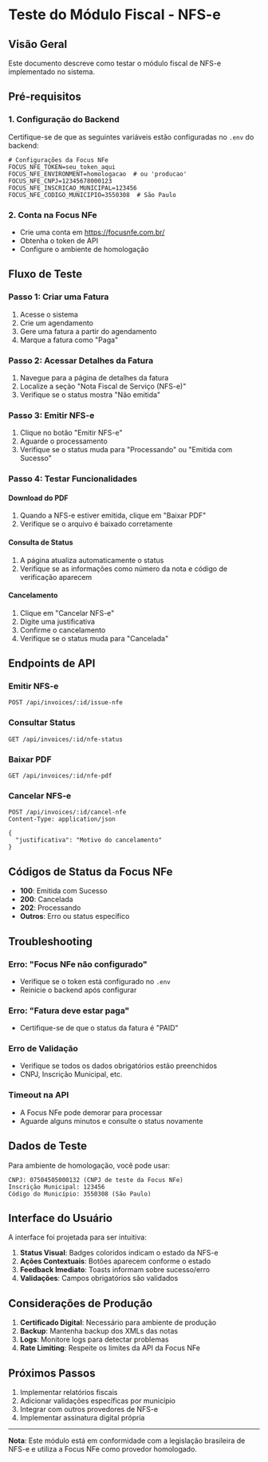 # Teste do Módulo Fiscal - NFS-e

## Visão Geral
Este documento descreve como testar o módulo fiscal de NFS-e implementado no sistema.

## Pré-requisitos

### 1. Configuração do Backend
Certifique-se de que as seguintes variáveis estão configuradas no `.env` do backend:

```env
# Configurações da Focus NFe
FOCUS_NFE_TOKEN=seu_token_aqui
FOCUS_NFE_ENVIRONMENT=homologacao  # ou 'producao'
FOCUS_NFE_CNPJ=12345678000123
FOCUS_NFE_INSCRICAO_MUNICIPAL=123456
FOCUS_NFE_CODIGO_MUNICIPIO=3550308  # São Paulo
```

### 2. Conta na Focus NFe
- Crie uma conta em https://focusnfe.com.br/
- Obtenha o token de API
- Configure o ambiente de homologação

## Fluxo de Teste

### Passo 1: Criar uma Fatura
1. Acesse o sistema
2. Crie um agendamento
3. Gere uma fatura a partir do agendamento
4. Marque a fatura como "Paga"

### Passo 2: Acessar Detalhes da Fatura
1. Navegue para a página de detalhes da fatura
2. Localize a seção "Nota Fiscal de Serviço (NFS-e)"
3. Verifique se o status mostra "Não emitida"

### Passo 3: Emitir NFS-e
1. Clique no botão "Emitir NFS-e"
2. Aguarde o processamento
3. Verifique se o status muda para "Processando" ou "Emitida com Sucesso"

### Passo 4: Testar Funcionalidades

#### Download do PDF
1. Quando a NFS-e estiver emitida, clique em "Baixar PDF"
2. Verifique se o arquivo é baixado corretamente

#### Consulta de Status
1. A página atualiza automaticamente o status
2. Verifique se as informações como número da nota e código de verificação aparecem

#### Cancelamento
1. Clique em "Cancelar NFS-e"
2. Digite uma justificativa
3. Confirme o cancelamento
4. Verifique se o status muda para "Cancelada"

## Endpoints de API

### Emitir NFS-e
```http
POST /api/invoices/:id/issue-nfe
```

### Consultar Status
```http
GET /api/invoices/:id/nfe-status
```

### Baixar PDF
```http
GET /api/invoices/:id/nfe-pdf
```

### Cancelar NFS-e
```http
POST /api/invoices/:id/cancel-nfe
Content-Type: application/json

{
  "justificativa": "Motivo do cancelamento"
}
```

## Códigos de Status da Focus NFe

- **100**: Emitida com Sucesso
- **200**: Cancelada
- **202**: Processando
- **Outros**: Erro ou status específico

## Troubleshooting

### Erro: "Focus NFe não configurado"
- Verifique se o token está configurado no `.env`
- Reinicie o backend após configurar

### Erro: "Fatura deve estar paga"
- Certifique-se de que o status da fatura é "PAID"

### Erro de Validação
- Verifique se todos os dados obrigatórios estão preenchidos
- CNPJ, Inscrição Municipal, etc.

### Timeout na API
- A Focus NFe pode demorar para processar
- Aguarde alguns minutos e consulte o status novamente

## Dados de Teste

Para ambiente de homologação, você pode usar:

```
CNPJ: 07504505000132 (CNPJ de teste da Focus NFe)
Inscrição Municipal: 123456
Código do Município: 3550308 (São Paulo)
```

## Interface do Usuário

A interface foi projetada para ser intuitiva:

1. **Status Visual**: Badges coloridos indicam o estado da NFS-e
2. **Ações Contextuais**: Botões aparecem conforme o estado
3. **Feedback Imediato**: Toasts informam sobre sucesso/erro
4. **Validações**: Campos obrigatórios são validados

## Considerações de Produção

1. **Certificado Digital**: Necessário para ambiente de produção
2. **Backup**: Mantenha backup dos XMLs das notas
3. **Logs**: Monitore logs para detectar problemas
4. **Rate Limiting**: Respeite os limites da API da Focus NFe

## Próximos Passos

1. Implementar relatórios fiscais
2. Adicionar validações específicas por município
3. Integrar com outros provedores de NFS-e
4. Implementar assinatura digital própria

---

**Nota**: Este módulo está em conformidade com a legislação brasileira de NFS-e e utiliza a Focus NFe como provedor homologado.